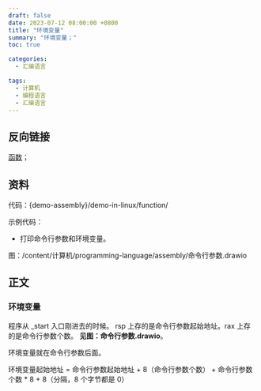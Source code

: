 ```yaml
---
draft: false
date: 2023-07-12 08:00:00 +0800
title: "环境变量"
summary: "环境变量；"
toc: true

categories:
  - 汇编语言

tags:
  - 计算机
  - 编程语言
  - 汇编语言
---
```


## 反向链接

[函数](/计算机/programming-language/assembly/函数)；

## 资料

代码：{demo-assembly}/demo-in-linux/function/

示例代码：
- 打印命令行参数和环境变量。

图：/content/计算机/programming-language/assembly/命令行参数.drawio

## 正文

### 环境变量

程序从 _start 入口刚进去的时候。
rsp 上存的是命令行参数起始地址。rax 上存的是命令行参数个数。
**见图：命令行参数.drawio**。

环境变量就在命令行参数后面。

环境变量起始地址 = 命令行参数起始地址 + 8（命令行参数个数） + 命令行参数个数 * 8 + 8（分隔，8 个字节都是 0）
